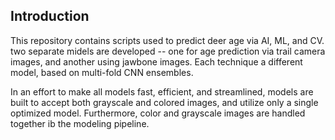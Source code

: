 ## Introduction

This repository contains scripts used to predict deer age via AI, ML, and CV. two separate midels are developed -- one for age prediction via trail camera images, and another using jawbone images. Each technique a different model, based on multi-fold CNN ensembles.

In an effort to make all models fast, efficient, and streamlined, models are built to accept both grayscale and colored images, and utilize only a single optimized model. Furthermore, color and grayscale images are handled together ib the modeling pipeline. 
